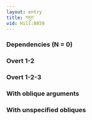 ```yaml
---
layout: entry
title: བདུང་
vid: Hill:0859
---
```

### Dependencies (N = 0)


### Overt 1-2


### Overt 1-2-3


### With oblique arguments


### With unspecified obliques
